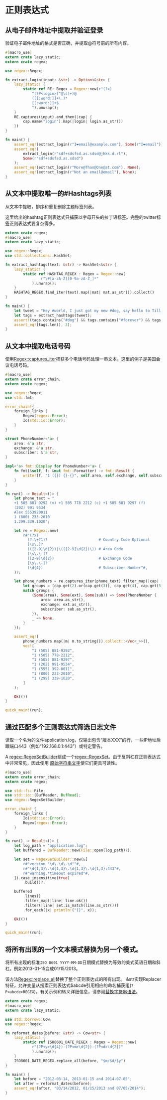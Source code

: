 # 正则表达式

## 从电子邮件地址中提取并验证登录

验证电子邮件地址的格式是否正确，并提取@符号前的所有内容。

```rust
#[macro_use]
extern crate lazy_static;
extern crate regex;

use regex::Regex;

fn extract_login(input: &str) -> Option<&str> {
    lazy_static! {
        static ref RE: Regex = Regex::new(r"(?x)
            ^(?P<login>[^@\s]+)@
            ([[:word:]]+\.)*
            [[:word:]]+$
            ").unwrap();
    }
    RE.captures(input).and_then(|cap| {
        cap.name("login").map(|login| login.as_str())
    })
}

fn main() {
    assert_eq!(extract_login(r"I❤email@example.com"), Some(r"I❤email"));
    assert_eq!(
        extract_login(r"sdf+sdsfsd.as.sdsd@jhkk.d.rl"),
        Some(r"sdf+sdsfsd.as.sdsd")
    );
    assert_eq!(extract_login(r"More@Than@One@at.com"), None);
    assert_eq!(extract_login(r"Not an email@email"), None);
}

```

## 从文本中提取唯一的#Hashtags列表

从文本中提取，排序和重复删除主题标签列表。

这里给出的hashtag正则表达式只捕获以字母开头的拉丁语标签。完整的twitter标签正则表达式要复杂得多。

```rust
extern crate regex;
#[macro_use]
extern crate lazy_static;

use regex::Regex;
use std::collections::HashSet;

fn extract_hashtags(text: &str) -> HashSet<&str> {
    lazy_static! {
        static ref HASHTAG_REGEX : Regex = Regex::new(
                r"\#[a-zA-Z][0-9a-zA-Z_]*"
            ).unwrap();
    }
    HASHTAG_REGEX.find_iter(text).map(|mat| mat.as_str()).collect()
}

fn main() {
    let tweet = "Hey #world, I just got my new #dog, say hello to Till. #dog #forever #2 #_ ";
    let tags = extract_hashtags(tweet);
    assert!(tags.contains("#dog") && tags.contains("#forever") && tags.contains("#world"));
    assert_eq!(tags.len(), 3);
}

```

## 从文本中提取电话号码

使用[Regex::captures_iter](https://docs.rs/regex/*/regex/struct.Regex.html#method.captures_iter)捕获多个电话号码处理一串文本。这里的例子是美国会议电话号码。

```rust
#[macro_use]
extern crate error_chain;
extern crate regex;

use regex::Regex;
use std::fmt;

error_chain!{
    foreign_links {
        Regex(regex::Error);
        Io(std::io::Error);
    }
}

struct PhoneNumber<'a> {
    area: &'a str,
    exchange: &'a str,
    subscriber: &'a str,
}

impl<'a> fmt::Display for PhoneNumber<'a> {
    fn fmt(&self, f: &mut fmt::Formatter) -> fmt::Result {
        write!(f, "1 ({}) {}-{}", self.area, self.exchange, self.subscriber)
    }
}

fn run() -> Result<()> {
    let phone_text = "
    +1 505 881 9292 (v) +1 505 778 2212 (c) +1 505 881 9297 (f)
    (202) 991 9534
    Alex 5553920011
    1 (800) 233-2010
    1.299.339.1020";

    let re = Regex::new(
        r#"(?x)
          (?:\+?1)?                       # Country Code Optional
          [\s\.]?
          (([2-9]\d{2})|\(([2-9]\d{2})\)) # Area Code
          [\s\.\-]?
          ([2-9]\d{2})                    # Exchange Code
          [\s\.\-]?
          (\d{4})                         # Subscriber Number"#,
    )?;

    let phone_numbers = re.captures_iter(phone_text).filter_map(|cap| {
        let groups = (cap.get(2).or(cap.get(3)), cap.get(4), cap.get(5));
        match groups {
            (Some(area), Some(ext), Some(sub)) => Some(PhoneNumber {
                area: area.as_str(),
                exchange: ext.as_str(),
                subscriber: sub.as_str(),
            }),
            _ => None,
        }
    });

    assert_eq!(
        phone_numbers.map(|m| m.to_string()).collect::<Vec<_>>(),
        vec![
            "1 (505) 881-9292",
            "1 (505) 778-2212",
            "1 (505) 881-9297",
            "1 (202) 991-9534",
            "1 (555) 392-0011",
            "1 (800) 233-2010",
            "1 (299) 339-1020",
        ]
    );

    Ok(())
}

quick_main!(run);
```

## 通过匹配多个正则表达式筛选日志文件

读取一个名为的文件application.log，仅输出包含“版本XXX”的行，一些IP地址后跟端口443（例如“192.168.0.1:443”）或特定警告。

A [regex::RegexSetBuilder](https://docs.rs/regex/*/regex/struct.RegexSetBuilder.html)组成一个[regex::RegexSet](https://docs.rs/regex/*/regex/struct.RegexSet.html)。由于反斜杠在正则表达式中非常常见，因此使用 [原始字符串文字](https://doc.rust-lang.org/reference/tokens.html#raw-string-literals)使它们更具可读性。

```rust
#[macro_use]
extern crate error_chain;
extern crate regex;

use std::fs::File;
use std::io::{BufReader, BufRead};
use regex::RegexSetBuilder;

error_chain! {
    foreign_links {
        Io(std::io::Error);
        Regex(regex::Error);
    }
}

fn run() -> Result<()> {
    let log_path = "application.log";
    let buffered = BufReader::new(File::open(log_path)?);

    let set = RegexSetBuilder::new(&[
        r#"version "\d\.\d\.\d""#,
        r#"\d{1,3}\.\d{1,3}\.\d{1,3}\.\d{1,3}:443"#,
        r#"warning.*timeout expired"#,
    ]).case_insensitive(true)
        .build()?;

    buffered
        .lines()
        .filter_map(|line| line.ok())
        .filter(|line| set.is_match(line.as_str()))
        .for_each(|x| println!("{}", x));

    Ok(())
}

quick_main!(run);
```

## 将所有出现的一个文本模式替换为另一个模式。

将所有出现的标准`ISO 8601 YYYY-MM-DD`日期模式替换为等效的美式英语日期和斜杠。例如2013-01-15变成01/15/2013。

该方法[Regex::replace_all](https://docs.rs/regex/*/regex/struct.Regex.html#method.replace_all)替换了整个正则表达式的所有出现。 &str实现Replacer特征，允许变量从搜索正则表达式$abcde引用相应的命名捕获组(`?P<abcde>REGEX`)。有关示例和转义详细信息，请参阅[替换字符串语法](https://docs.rs/regex/*/regex/struct.Regex.html#replacement-string-syntax)。

```rust
extern crate regex;
#[macro_use]
extern crate lazy_static;

use std::borrow::Cow;
use regex::Regex;

fn reformat_dates(before: &str) -> Cow<str> {
    lazy_static! {
        static ref ISO8601_DATE_REGEX : Regex = Regex::new(
            r"(?P<y>\d{4})-(?P<m>\d{2})-(?P<d>\d{2})"
            ).unwrap();
    }
    ISO8601_DATE_REGEX.replace_all(before, "$m/$d/$y")
}

fn main() {
    let before = "2012-03-14, 2013-01-15 and 2014-07-05";
    let after = reformat_dates(before);
    assert_eq!(after, "03/14/2012, 01/15/2013 and 07/05/2014");
}
```